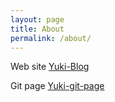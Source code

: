 ```yaml
---
layout: page
title: About
permalink: /about/
---
```

Web site
[Yuki-Blog](https://yukifans.com/)

Git page
[Yuki-git-page](https://48763.github.io)
